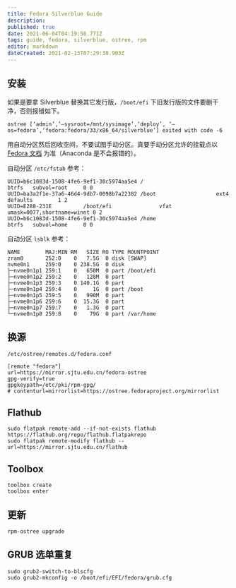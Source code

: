 ```yaml
---
title: Fedora Silverblue Guide
description: 
published: true
date: 2021-06-04T04:19:58.771Z
tags: guide, fedora, silverblue, ostree, rpm
editor: markdown
dateCreated: 2021-02-13T07:29:38.903Z
---
```


## 安装

如果是要拿 Silverblue 替换其它发行版，`/boot/efi` 下旧发行版的文件要删干净，否则报错如下。

```
ostree [‘admin’,’–sysroot=/mnt/sysimage’,‘deploy’, ‘–os=fedora’,‘fedora:fedora/33/x86_64/silverblue’] exited with code -6
```

用自动分区然后回收空间，不要试图手动分区。真要手动分区允许的挂载点以 [Fedora 文档](https://docs.fedoraproject.org/en-US/fedora-silverblue/installation/#manual-partition) 为准（Anaconda 是不会报错的）。

自动分区 `/etc/fstab` 参考：

```
UUID=b6c1083d-1508-4fe6-9ef1-30c5974aa5e4 /                       btrfs   subvol=root     0 0
UUID=ba3a2f1e-37a6-46d4-9db7-0098b7a22382 /boot                   ext4    defaults        1 2
UUID=E288-231E          /boot/efi               vfat    umask=0077,shortname=winnt 0 2
UUID=b6c1083d-1508-4fe6-9ef1-30c5974aa5e4 /home                   btrfs   subvol=home     0 0
```

自动分区 `lsblk` 参考：

```
NAME        MAJ:MIN RM   SIZE RO TYPE MOUNTPOINT
zram0       252:0    0   7.5G  0 disk [SWAP]
nvme0n1     259:0    0 238.5G  0 disk 
├─nvme0n1p1 259:1    0   650M  0 part /boot/efi
├─nvme0n1p2 259:2    0   128M  0 part 
├─nvme0n1p3 259:3    0 140.1G  0 part 
├─nvme0n1p4 259:4    0     1G  0 part /boot
├─nvme0n1p5 259:5    0   990M  0 part 
├─nvme0n1p6 259:6    0  15.3G  0 part 
├─nvme0n1p7 259:7    0   1.3G  0 part 
└─nvme0n1p8 259:8    0    79G  0 part /var/home
```

## 换源

`/etc/ostree/remotes.d/fedora.conf`

```
[remote "fedora"]
url=https://mirror.sjtu.edu.cn/fedora-ostree
gpg-verify=true
gpgkeypath=/etc/pki/rpm-gpg/
# contenturl=mirrorlist=https://ostree.fedoraproject.org/mirrorlist
```

## Flathub

```
sudo flatpak remote-add --if-not-exists flathub https://flathub.org/repo/flathub.flatpakrepo
sudo flatpak remote-modify flathub --url=https://mirror.sjtu.edu.cn/flathub
```

## Toolbox

```
toolbox create
toolbox enter
```

## 更新

```
rpm-ostree upgrade
```

## GRUB 选单重复

```
sudo grub2-switch-to-blscfg
sudo grub2-mkconfig -o /boot/efi/EFI/fedora/grub.cfg
```